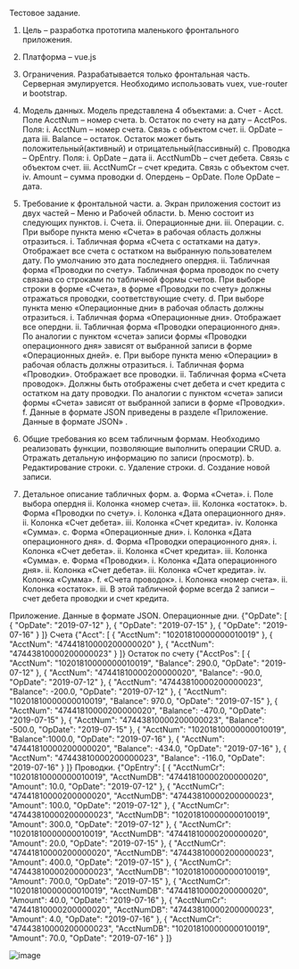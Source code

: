 Тестовое задание.
1.	Цель – разработка прототипа маленького фронтального приложения.
2.	Платформа – vue.js
3.	Ограничения.
Разрабатывается только фронтальная часть. Серверная эмулируется.
Необходимо использовать vuex, vue-router и bootstrap.
4.	Модель данных. Модель представлена 4 объектами:
a.	Счет - Acct. Поле AcctNum – номер счета.
b.	Остаток по счету на дату – AcctPos.  Поля:
i.	AcctNum – номер счета. Связь с объектом счет.
ii.	OpDate – дата
iii.	Balance – остаток. Остаток может быть положительный(активный) и отрицательный(пассивный)
c.	Проводка – OpEntry. Поля:
i.	OpDate – дата
ii.	AcctNumDb – счет дебета. Связь с объектом счет.
iii.	AcctNumCr – счет кредита. Связь с объектом счет.
iv.	Amount – сумма проводки
d.	Опердень – OpDate. Поле OpDate – дата.
5.	Требование к фронтальной части.
a.	Экран приложения состоит из двух частей – Меню и Рабочей области. 
b.	Меню состоит из следующих пунктов.
i.	Счета.
ii.	Операционные дни.
iii.	Операции.
c.	При выборе пункта меню «Счета» в рабочая область должны отразиться.
i.	Табличная форма «Счета с остатками на дату». Отображает все счета с остатком на выбранную пользователем дату. По умолчанию это дата последнего опердня. 
ii.	Табличная форма «Проводки по счету».
Табличная форма проводок по счету связана со строками по табличной формы счетов. При выборе строки в форме «Счета», в форме «Проводки по счету» должны отражаться проводки, соответствующие счету.
d.	При выборе пункта меню «Операционные дни» в рабочая область должны отразиться.
i.	Табличная форма «Операционные дни». Отображает все опердни.
ii.	Табличная форма «Проводки операционного дня».
По аналогии с пунктом «счета» записи формы «Проводки операционного дня» зависят от выбранной записи в форме «Операционных дней».
e.	При выборе пункта меню «Операции» в рабочая область должны отразиться.
i.	Табличная форма «Проводки». Отображает все проводки.
ii.	Табличная форма «Счета проводок». Должны быть отображены счет дебета и счет кредита с остатком на дату проводки.
По аналогии с пунктом «счета» записи формы «Счета» зависят от выбранной записи в форме «Проводки».	
f.	Данные  в формате JSON приведены в разделе «Приложение. Данные в формате JSON» .
6.	Общие требования ко всем табличным формам.
Необходимо реализовать функции, позволяющие выполнить операции CRUD.
a.	Отражать детальную информацию по записи (просмотр).
b.	Редактирование строки.
c.	Удаление строки.
d.	Создание новой записи.

7.	Детальное описание табличных форм.
a.	Форма «Счета».
i.	Поле выбора опердня
ii.	Колонка «номер счета».
iii.	Колонка «остаток».
b.	Форма «Проводки по счету».
i.	Колонка «Дата операционного дня».
ii.	Колонка «Счет дебета».
iii.	Колонка «Счет кредита».
iv.	Колонка «Сумма».
c.	Форма «Операционные дни».
i.	Колонка «Дата операционного дня».
d.	Форма «Проводки операционного дня».
i.	Колонка «Счет дебета».
ii.	Колонка «Счет кредита».
iii.	Колонка «Сумма».
e.	Форма «Проводки».
i.	Колонка «Дата операционного дня».
ii.	Колонка «Счет дебета».
iii.	Колонка «Счет кредита».
iv.	Колонка «Сумма».
f.	«Счета проводок».
i.	Колонка «номер счета».
ii.	Колонка «остаток».
iii.	В этой табличной форме всегда 2 записи – счет дебета проводки и счет кредита.



Приложение.  Данные в формате  JSON.
Операционные дни.
{"OpDate": [
  {
    "OpDate": "2019-07-12"
  },
  {
    "OpDate": "2019-07-15"
  },
  {
    "OpDate": "2019-07-16"
  }
]}
Счета
{"Acct": [
  {
    "AcctNum": "10201810000000010019"
  },
  {
    "AcctNum": "47441810000200000020"
  },
  {
    "AcctNum": "47443810000200000023"
  }
]}
Остаток по счету
{"AcctPos": [
  {
    "AcctNum": "10201810000000010019",
    "Balance": 290.0,
    "OpDate": "2019-07-12"
  },
  {
    "AcctNum": "47441810000200000020",
    "Balance": -90.0,
    "OpDate": "2019-07-12"
  },
  {
    "AcctNum": "47443810000200000023",
    "Balance": -200.0,
    "OpDate": "2019-07-12"
  },
  {
    "AcctNum": "10201810000000010019",
    "Balance": 970.0,
    "OpDate": "2019-07-15"
  },
  {
    "AcctNum": "47441810000200000020",
    "Balance": -470.0,
    "OpDate": "2019-07-15"
  },
  {
    "AcctNum": "47443810000200000023",
    "Balance": -500.0,
    "OpDate": "2019-07-15"
  },
  {
    "AcctNum": "10201810000000010019",
    "Balance":1000.0,
    "OpDate": "2019-07-16"
  },
  {
    "AcctNum": "47441810000200000020",
    "Balance": -434.0,
    "OpDate": "2019-07-16"
  },
  {
    "AcctNum": "47443810000200000023",
    "Balance": -116.0,
    "OpDate": "2019-07-16"
  } ]}
Проводки.
{"OpEntry": [
  {
    "AcctNumCr": "10201810000000010019",
    "AcctNumDB": "47441810000200000020",
    "Amount": 10.0,
    "OpDate": "2019-07-12"
  },
  {
    "AcctNumCr": "47441810000200000020",
    "AcctNumDB": "47443810000200000023",
    "Amount": 100.0,
    "OpDate": "2019-07-12"
  },
  {
    "AcctNumCr": "47443810000200000023",
    "AcctNumDB": "10201810000000010019",
    "Amount": 300.0,
    "OpDate": "2019-07-12"
  },
{
    "AcctNumCr": "10201810000000010019",
    "AcctNumDB": "47441810000200000020",
    "Amount": 20.0,
    "OpDate": "2019-07-15"
  },
  {
    "AcctNumCr": "47441810000200000020",
    "AcctNumDB": "47443810000200000023",
    "Amount": 400.0,
    "OpDate": "2019-07-15"
  },
  {
    "AcctNumCr": "47443810000200000023",
    "AcctNumDB": "10201810000000010019",
    "Amount": 700.0,
    "OpDate": "2019-07-15"
  },
{
    "AcctNumCr": "10201810000000010019",
    "AcctNumDB": "47441810000200000020",
    "Amount": 40.0,
    "OpDate": "2019-07-16"
  },
  {
    "AcctNumCr": "47441810000200000020",
    "AcctNumDB": "47443810000200000023",
    "Amount": 4.0,
    "OpDate": "2019-07-16"
  },
  {
    "AcctNumCr": "47443810000200000023",
    "AcctNumDB": "10201810000000010019",
    "Amount": 70.0,
    "OpDate": "2019-07-16"
  }
]}


![image](https://user-images.githubusercontent.com/45361102/125056900-5da72380-e0b1-11eb-96b9-0858e778612a.png)
